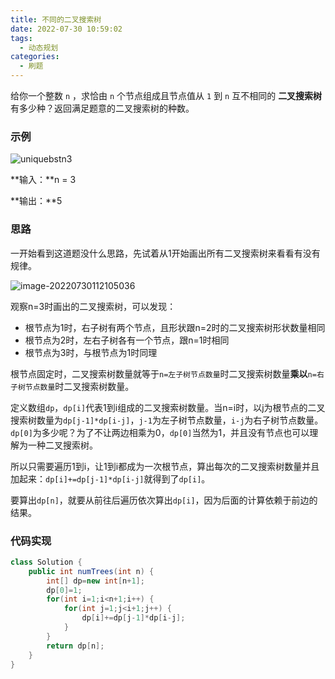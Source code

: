 ```yaml
---
title: 不同的二叉搜索树
date: 2022-07-30 10:59:02
tags:
  - 动态规划
categories:
  - 刷题
---
```


给你一个整数 `n` ，求恰由 `n` 个节点组成且节点值从 `1` 到 `n` 互不相同的 **二叉搜索树** 有多少种？返回满足题意的二叉搜索树的种数。

### 示例

![uniquebstn3](https://s2.loli.net/2022/07/30/NL7uPwMnaxShiYc.jpg)

**输入：**n = 3 

**输出：**5

### 思路

一开始看到这道题没什么思路，先试着从1开始画出所有二叉搜索树来看看有没有规律。

![image-20220730112105036](https://s2.loli.net/2022/07/30/4id1elxkYT8KBNy.png)

观察n=3时画出的二叉搜索树，可以发现：

* 根节点为1时，右子树有两个节点，且形状跟n=2时的二叉搜索树形状数量相同
* 根节点为2时，左右子树各有一个节点，跟n=1时相同
* 根节点为3时，与根节点为1时同理

根节点固定时，二叉搜索树数量就等于`n=左子树节点数量`时二叉搜索树数量**乘以**`n=右子树节点数量`时二叉搜索树数量。

定义数组`dp`，`dp[i]`代表1到i组成的二叉搜索树数量。当n=i时，以j为根节点的二叉搜索树数量为`dp[j-1]*dp[i-j]`，`j-1`为左子树节点数量，`i-j`为右子树节点数量。`dp[0]`为多少呢？为了不让两边相乘为0，`dp[0]`当然为1，并且没有节点也可以理解为一种二叉搜索树。

所以只需要遍历1到i，让1到i都成为一次根节点，算出每次的二叉搜索树数量并且加起来：`dp[i]+=dp[j-1]*dp[i-j]`就得到了`dp[i]`。

要算出`dp[n]`，就要从前往后遍历依次算出`dp[i]`，因为后面的计算依赖于前边的结果。

### 代码实现

~~~java
class Solution {
    public int numTrees(int n) {
        int[] dp=new int[n+1];
        dp[0]=1;
        for(int i=1;i<n+1;i++) {
            for(int j=1;j<i+1;j++) {
                dp[i]+=dp[j-1]*dp[i-j];
            }
        }
        return dp[n];
    }
}
~~~

